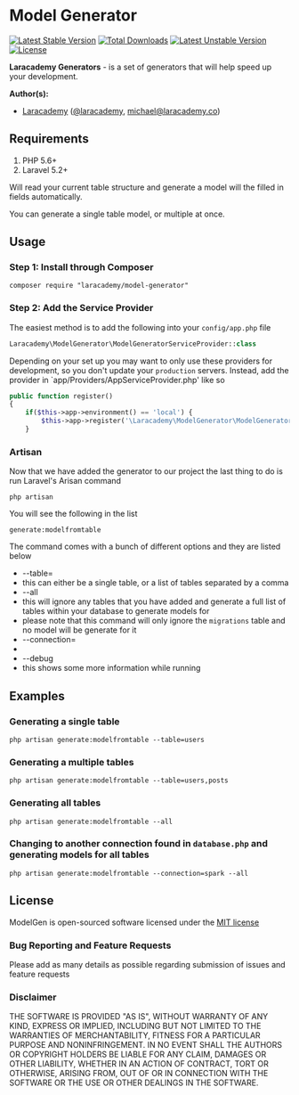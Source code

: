 # Model Generator

[![Latest Stable Version](https://poser.pugx.org/laracademy/generators/v/stable)](https://packagist.org/packages/laracademy/generators) [![Total Downloads](https://poser.pugx.org/laracademy/generators/downloads)](https://packagist.org/packages/laracademy/generators) [![Latest Unstable Version](https://poser.pugx.org/laracademy/generators/v/unstable)](https://packagist.org/packages/laracademy/model-generator) [![License](https://poser.pugx.org/laracademy/model-generator/license)](https://packagist.org/packages/laracademy/generators)

**Laracademy Generators** - is a set of generators that will help speed up your development.

**Author(s):**
* [Laracademy](https://laracademy.co) ([@laracademy](http://twitter.com/laracademy), michael@laracademy.co)

## Requirements

1. PHP 5.6+
3. Laravel 5.2+

Will read your current table structure and generate a model will the filled in fields automatically.

You can generate a single table model, or multiple at once.

## Usage

### Step 1: Install through Composer

```
composer require "laracademy/model-generator"
```

### Step 2: Add the Service Provider
The easiest method is to add the following into your `config/app.php` file

```php
Laracademy\ModelGenerator\ModelGeneratorServiceProvider::class
```

Depending on your set up you may want to only use these providers for development, so you don't update your `production` servers. Instead, add the provider in `app/Providers/AppServiceProvider.php' like so

```php
public function register()
{
    if($this->app->environment() == 'local') {
        $this->app->register('\Laracademy\ModelGenerator\ModelGeneratorServiceProvider');
    }
```

### Artisan
Now that we have added the generator to our project the last thing to do is run Laravel's Arisan command

```
php artisan
```

You will see the following in the list

```
generate:modelfromtable
```

The command comes with a bunch of different options and they are listed below

 * --table=
  * this can either be a single table, or a list of tables separated by a comma
 * --all
  * this will ignore any tables that you have added and generate a full list of tables within your database to generate models for
  * please note that this command will only ignore the `migrations` table and no model will be generate for it
 * --connection=
  *
 * --debug
  * this shows some more information while running

## Examples

### Generating a single table

```
php artisan generate:modelfromtable --table=users
```

### Generating a multiple tables

```
php artisan generate:modelfromtable --table=users,posts
```

### Generating all tables

```
php artisan generate:modelfromtable --all
```

### Changing to another connection found in `database.php` and generating models for all tables

```
php artisan generate:modelfromtable --connection=spark --all
```

## License
ModelGen is open-sourced software licensed under the [MIT license](http://opensource.org/licenses/MIT)

### Bug Reporting and Feature Requests
Please add as many details as possible regarding submission of issues and feature requests

### Disclaimer
THE SOFTWARE IS PROVIDED "AS IS", WITHOUT WARRANTY OF ANY KIND, EXPRESS OR IMPLIED, INCLUDING BUT NOT LIMITED TO THE WARRANTIES OF MERCHANTABILITY, FITNESS FOR A PARTICULAR PURPOSE AND NONINFRINGEMENT. IN NO EVENT SHALL THE AUTHORS OR COPYRIGHT HOLDERS BE LIABLE FOR ANY CLAIM, DAMAGES OR OTHER LIABILITY, WHETHER IN AN ACTION OF CONTRACT, TORT OR OTHERWISE, ARISING FROM, OUT OF OR IN CONNECTION WITH THE SOFTWARE OR THE USE OR OTHER DEALINGS IN THE SOFTWARE.